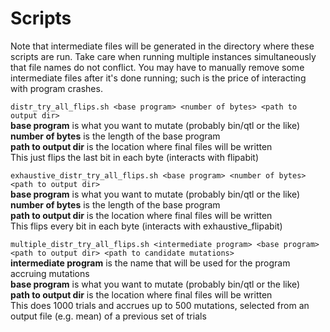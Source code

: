 # Scripts

Note that intermediate files will be generated in the directory where these scripts are run. Take care when running multiple instances simultaneously that file names do not conflict. You may have to manually remove some intermediate files after it's done running; such is the price of interacting with program crashes. 

`distr_try_all_flips.sh <base program> <number of bytes> <path to output dir>`  
**base program** is what you want to mutate (probably bin/qtl or the like)  
**number of bytes** is the length of the base program  
**path to output dir** is the location where final files will be written  
This just flips the last bit in each byte (interacts with flipabit)

`exhaustive_distr_try_all_flips.sh <base program> <number of bytes> <path to output dir>`  
**base program** is what you want to mutate (probably bin/qtl or the like)  
**number of bytes** is the length of the base program  
**path to output dir** is the location where final files will be written  
This flips every bit in each byte (interacts with exhaustive_flipabit)

`multiple_distr_try_all_flips.sh <intermediate program> <base program> <path to output dir> <path to candidate mutations>`  
**intermediate program** is the name that will be used for the program accruing mutations  
**base program** is what you want to mutate (probably bin/qtl or the like)   
**path to output dir** is the location where final files will be written  
This does 1000 trials and accrues up to 500 mutations, selected from an output file (e.g. mean) of a previous set of trials 
